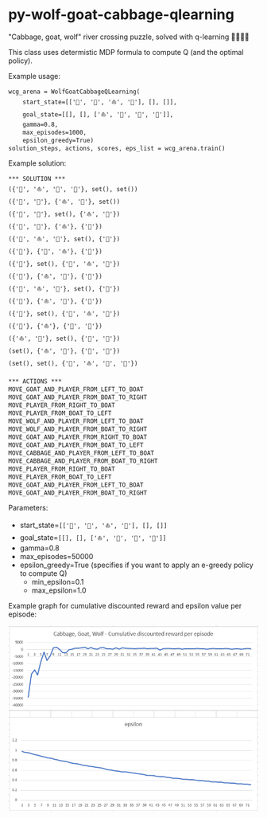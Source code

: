 # py-wolf-goat-cabbage-qlearning
"Cabbage, goat, wolf" river crossing puzzle, solved with q-learning 🐺🥦🐐⛵

This class uses determistic MDP formula to compute Q (and the optimal policy).

Example usage:

    wcg_arena = WolfGoatCabbageQLearning(
        start_state=[['🥦', '🐐', '⛵', '🐺'], [], []],
        goal_state=[[], [], ['⛵', '🐐', '🥦', '🐺']],
        gamma=0.8,
        max_episodes=1000,
        epsilon_greedy=True)
    solution_steps, actions, scores, eps_list = wcg_arena.train()

Example solution:

    *** SOLUTION ***
    ({'🐐', '⛵', '🥦', '🐺'}, set(), set())
    ({'🐺', '🥦'}, {'⛵', '🐐'}, set())
    ({'🐺', '🥦'}, set(), {'⛵', '🐐'})
    ({'🐺', '🥦'}, {'⛵'}, {'🐐'})
    ({'🐺', '⛵', '🥦'}, set(), {'🐐'})
    ({'🥦'}, {'🐺', '⛵'}, {'🐐'})
    ({'🥦'}, set(), {'🐺', '⛵', '🐐'})
    ({'🥦'}, {'⛵', '🐐'}, {'🐺'})
    ({'🐐', '⛵', '🥦'}, set(), {'🐺'})
    ({'🐐'}, {'⛵', '🥦'}, {'🐺'})
    ({'🐐'}, set(), {'🐺', '⛵', '🥦'})
    ({'🐐'}, {'⛵'}, {'🐺', '🥦'})
    ({'⛵', '🐐'}, set(), {'🐺', '🥦'})
    (set(), {'⛵', '🐐'}, {'🐺', '🥦'})
    (set(), set(), {'🐺', '⛵', '🥦', '🐐'})

    *** ACTIONS ***
    MOVE_GOAT_AND_PLAYER_FROM_LEFT_TO_BOAT
    MOVE_GOAT_AND_PLAYER_FROM_BOAT_TO_RIGHT
    MOVE_PLAYER_FROM_RIGHT_TO_BOAT
    MOVE_PLAYER_FROM_BOAT_TO_LEFT
    MOVE_WOLF_AND_PLAYER_FROM_LEFT_TO_BOAT
    MOVE_WOLF_AND_PLAYER_FROM_BOAT_TO_RIGHT
    MOVE_GOAT_AND_PLAYER_FROM_RIGHT_TO_BOAT
    MOVE_GOAT_AND_PLAYER_FROM_BOAT_TO_LEFT
    MOVE_CABBAGE_AND_PLAYER_FROM_LEFT_TO_BOAT
    MOVE_CABBAGE_AND_PLAYER_FROM_BOAT_TO_RIGHT
    MOVE_PLAYER_FROM_RIGHT_TO_BOAT
    MOVE_PLAYER_FROM_BOAT_TO_LEFT
    MOVE_GOAT_AND_PLAYER_FROM_LEFT_TO_BOAT
    MOVE_GOAT_AND_PLAYER_FROM_BOAT_TO_RIGHT

Parameters:

- start_state=`[['🥦', '🐐', '⛵', '🐺'], [], []]`
- goal_state=`[[], [], ['⛵', '🐐', '🥦', '🐺']]`
- gamma=0.8
- max_episodes=50000
- epsilon_greedy=True (specifies if you want to apply an e-greedy policy to compute Q)
    - min_epsilon=0.1
    - max_epsilon=1.0

Example graph for cumulative discounted reward and epsilon value per episode:

![Reward/epsilon per episode](/images/reward_epsilon.png)

